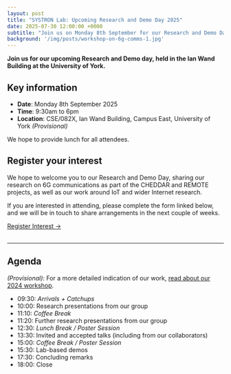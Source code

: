 ```yaml
---
layout: post
title: "SYSTRON Lab: Upcoming Research and Demo Day 2025"
date: 2025-07-30 12:00:00 +0000
subtitle: "Join us on Monday 8th September for our Research and Demo Day"
background: '/img/posts/workshop-on-6g-comms-1.jpg'
---
```


**Join us for our upcoming Research and Demo day, held in the Ian Wand Building at the University of York.**

## Key information

* **Date**: Monday 8th September 2025
* **Time**: 9:30am to 6pm
* **Location**: CSE/082X, Ian Wand Building, Campus East, University of York *(Provisional)*

We hope to provide lunch for all attendees.

## Register your interest

We hope to welcome you to our Research and Demo Day, sharing our research on 6G communications as part of the CHEDDAR and REMOTE projects, as well as our work around IoT and wider Internet research.

If you are interested in attending, please complete the form linked below, and we will be in touch to share arrangements in the next couple of weeks.

<div class="clearfix">
    <a class="btn btn-primary float-left" aria-disabled="true" href="#" target="_blank" disabled>Register Interest &rarr;</a>
</div>

<br />

---

## Agenda

*(Provisional)*: For a more detailed indication of our work, [read about our 2024 workshop](https://systronlab.github.io/news/workshop-on-6g-comms).

* 09:30: *Arrivals + Catchups*
* 10:00: Research presentations from our group
* 11:10: *Coffee Break*
* 11:20: Further research presentations from our group
* 12:30: *Lunch Break / Poster Session*
* 13:30: Invited and accepted talks (including from our collaborators)
* 15:00: *Coffee Break / Poster Session*
* 15:30: Lab-based demos
* 17:30: Concluding remarks
* 18:00: Close
